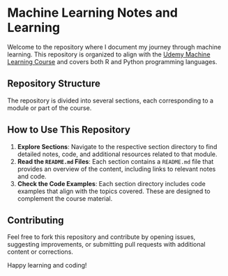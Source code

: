 # Machine Learning Notes and Learning

Welcome to the repository where I document my journey through machine learning. This repository is organized to align with the [Udemy Machine Learning Course](https://www.udemy.com/course/machinelearning/?couponCode=HT815INMT81324) and covers both R and Python programming languages.

## Repository Structure

The repository is divided into several sections, each corresponding to a module or part of the course. 

## How to Use This Repository

1. **Explore Sections**: Navigate to the respective section directory to find detailed notes, code, and additional resources related to that module.
2. **Read the `README.md` Files**: Each section contains a `README.md` file that provides an overview of the content, including links to relevant notes and code.
3. **Check the Code Examples**: Each section directory includes code examples that align with the topics covered. These are designed to complement the course material.


## Contributing

Feel free to fork this repository and contribute by opening issues, suggesting improvements, or submitting pull requests with additional content or corrections.



Happy learning and coding!


